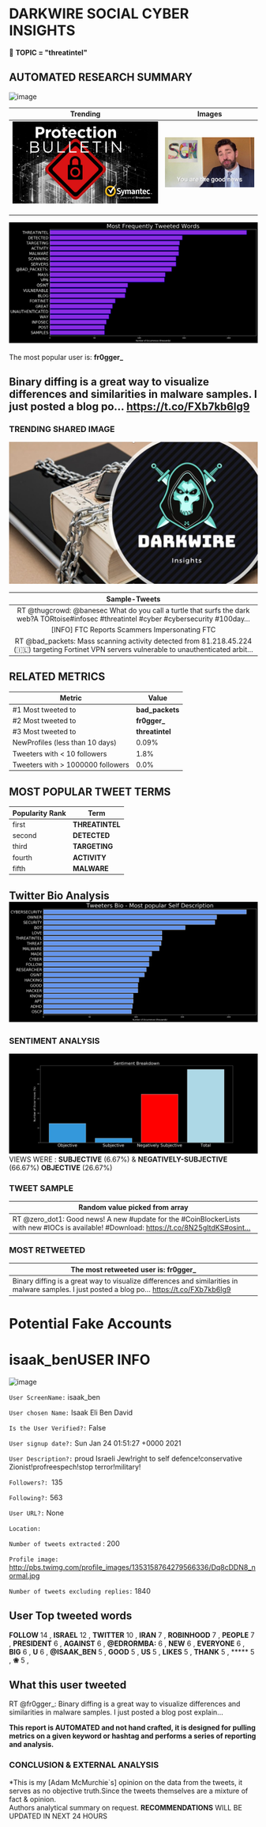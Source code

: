 # DARKWIRE SOCIAL CYBER INSIGHTS 
&#x1F34E; **TOPIC = "threatintel"**

## AUTOMATED RESEARCH SUMMARY
  ![image](darkLogo.png)   

|  Trending  |   Images | 
:-------------------------:|:-------------------------:
|  ![image](assets/threatintel/imageFile1.jpg)     <img width=200/> | ![image](assets/threatintel/imageFile2.jpg) <img width=200/> |   
 
 
![image](assets/threatintel/TWEETS.png)
<br></br>
The most popular user is: **fr0gger_**  
 

## Binary diffing is a great way to visualize differences and similarities in malware samples. I just posted a blog po… https://t.co/FXb7kb6lg9 

  




### TRENDING SHARED IMAGE

![image](assets/threatintel/twitterPostedImage.png)



|                **Sample-Tweets**        |
| :-------------: |
| RT @thugcrowd: @banesec What do you call a turtle that surfs the dark web?A TORtoise#infosec #threatintel #cyber #cybersecurity #100day… |
| [INFO] FTC Reports Scammers Impersonating FTC  | CISATo read more visit: https://t.co/Ltx5Z3u64j#CyberSecurity #security #ThreatIntel |
| RT @bad_packets: Mass scanning activity detected from 81.218.45.224 (🇮🇱) targeting Fortinet VPN servers vulnerable to unauthenticated arbit… |

## RELATED METRICS<br>
| Metric | Value |
| ------------- | ------------- |
| #1 Most tweeted to  | **bad_packets** |
| #2 Most tweeted to  | **fr0gger_** |
| #3 Most tweeted to  | **threatintel** |
| NewProfiles (less than 10 days) | 0.09%  |
| Tweeters with < 10 followers  | 1.8%|
| Tweeters with > 1000000 followers  | 0.0%  |



## MOST POPULAR TWEET TERMS 


| Popularity Rank  | Term |
| ------------- | ------------- |
| first  | **THREATINTEL**  |
| second  | **DETECTED**  |
| third  | **TARGETING** |
| fourth  | **ACTIVITY**  |
| fifth  | **MALWARE**  |


## Twitter Bio Analysis![image](assets/threatintel/BIO.png)
### SENTIMENT ANALYSIS
![image](assets/threatintel/sentiment.png)
VIEWS WERE : **SUBJECTIVE**  (6.67%) & **NEGATIVELY-SUBJECTIVE** (66.67%) **OBJECTIVE** (26.67%)

### TWEET SAMPLE 
| Random value picked from array |
| ------------- |
|RT @zero_dot1: Good news! A new #update for the #CoinBlockerLists with new #IOCs is available! #Download: https://t.co/8N25gItdKS#osint… |

### MOST RETWEETED 

| The most retweeted user is: **fr0gger_**  |
| ------------- |
| Binary diffing is a great way to visualize differences and similarities in malware samples. I just posted a blog po… https://t.co/FXb7kb6lg9 |

# Potential Fake Accounts
 
# isaak_benUSER INFO
![image](http://pbs.twimg.com/profile_images/1353158764279566336/Dq8cDDN8_normal.jpg)
 
`User ScreenName:` isaak_ben 
 
`User chosen Name:` Isaak Eli Ben David 
 
`Is the User Verified?:` False 
 
`User signup date?:` Sun Jan 24 01:51:27 +0000 2021 
 
`User Description?:` proud Israeli Jew!right to self defence!conservative Zionist!profreespech!stop terror!military! 
 
`Followers?: `135 
 
`Following?:` 563 
 
`User URL?:` None 
 
`Location:`  
 
`Number of tweets extracted`  : 200 
 
`Profile image:` http://pbs.twimg.com/profile_images/1353158764279566336/Dq8cDDN8_normal.jpg 
 
`Number of tweets excluding replies:` 1840 
 

 

 
## User Top tweeted words 
 
**FOLLOW** 14 , **ISRAEL** 12 , **TWITTER** 10 , **IRAN** 7 , **ROBINHOOD** 7 , **PEOPLE** 7 , **PRESIDENT** 6 , **AGAINST** 6 , **@EDRORMBA:** 6 , **NEW** 6 , **EVERYONE** 6 , **BIG** 6 , **U** 6 , **@ISAAK_BEN** 5 , **GOOD** 5 , **US** 5 , **LIKES** 5 , **THANK** 5 , ***** 5 , **❀** 5 , 
 
## What this user tweeted
 
RT @fr0gger_: Binary diffing is a great way to visualize differences and similarities in malware samples. I just posted a blog post explain…
 

<b> This report is AUTOMATED and not hand crafted, it is designed for pulling metrics on a given keyword or hashtag and performs a series of reporting and analysis.</b>  
### CONCLUSION & EXTERNAL ANALYSIS

*This is my [Adam McMurchie`s] opinion on the data from the tweets, it serves as no objective truth.Since the tweets themselves are a mixture of fact & opinion.<br>
Authors analytical summary on request.
**RECOMMENDATIONS** WILL BE UPDATED IN NEXT  24 HOURS <br>